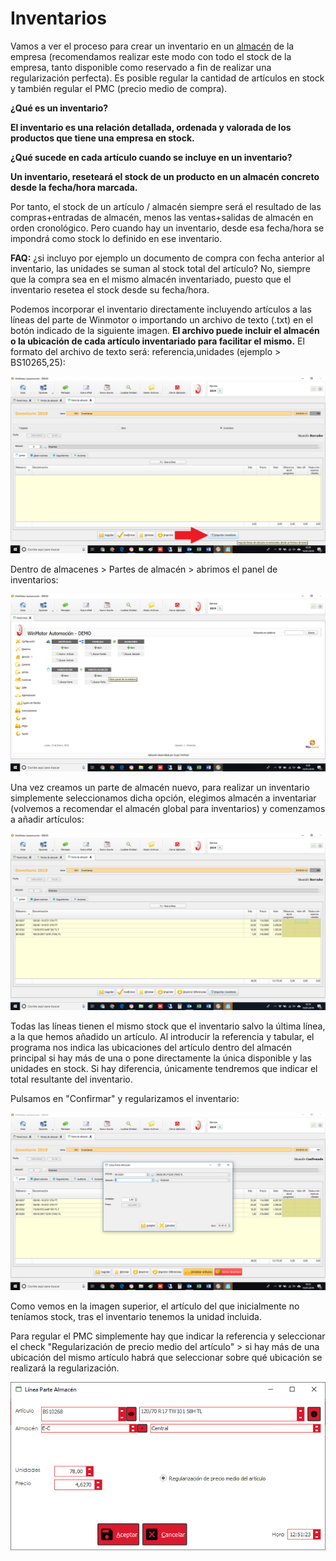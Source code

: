 # Inventarios

Vamos a ver el proceso para crear un inventario en un [almacén](../../manuales/almacenes/) de la empresa \(recomendamos realizar este modo con todo el stock de la empresa, tanto disponible como reservado a fin de realizar una regularización perfecta\). Es posible regular la cantidad de artículos en stock y también regular el PMC \(precio medio de compra\).

**¿Qué es un inventario?**

**El inventario es una relación detallada, ordenada y valorada de los productos que tiene una empresa en stock.‌**

**¿Qué sucede en cada artículo cuando se incluye en un inventario?‌**

**Un inventario, reseteará el stock de un producto en un almacén concreto desde la fecha/hora marcada.**‌

Por tanto, el stock de un artículo / almacén siempre será el resultado de las compras+entradas de almacén, menos las ventas+salidas de almacén en orden cronológico. Pero cuando hay un inventario, desde esa fecha/hora se impondrá como stock lo definido en ese inventario.‌

**FAQ:** ¿si incluyo por ejemplo un documento de compra con fecha anterior al inventario, las unidades se suman al stock total del artículo? No, siempre que la compra sea en el mismo almacén inventariado, puesto que el inventario resetea el stock desde su fecha/hora.

Podemos incorporar el inventario directamente incluyendo artículos a las líneas del parte de Winmotor o importando un archivo de texto \(.txt\) en el botón indicado de la siguiente imagen. **El archivo puede incluir el almacén o la ubicación de cada artículo inventariado para facilitar el mismo.** El formato del archivo de texto será: referencia,unidades \(ejemplo &gt; BS10265,25\):

![](../../.gitbook/assets/image%20%28280%29.png)

Dentro de almacenes &gt; Partes de almacén &gt; abrimos el panel de inventarios:

![](../../.gitbook/assets/image%20%2817%29.png)

Una vez creamos un parte de almacén nuevo, para realizar un inventario simplemente seleccionamos dicha opción, elegimos almacén a inventariar \(volvemos a recomendar el almacén global para inventarios\) y comenzamos a añadir artículos:

![](../../.gitbook/assets/image%20%28341%29%20%282%29.png)

Todas las líneas tienen el mismo stock que el inventario salvo la última línea, a la que hemos añadido un artículo. Al introducir la referencia y tabular, el programa nos indica las ubicaciones del artículo dentro del almacén principal si hay más de una o pone directamente la única disponible y las unidades en stock. Si hay diferencia, únicamente tendremos que indicar el total resultante del inventario.

Pulsamos en "Confirmar" y regularizamos el inventario:

![](../../.gitbook/assets/image%20%28204%29%20%281%29.png)

Como vemos en la imagen superior, el artículo del que inicialmente no teníamos stock, tras el inventario tenemos la unidad incluida.

Para regular el PMC simplemente hay que indicar la referencia y seleccionar el check "Regularización de precio medio del artículo" &gt; si hay más de una ubicación del mismo artículo habrá que seleccionar sobre qué ubicación se realizará la regularización.

![](../../.gitbook/assets/imagen.png)


